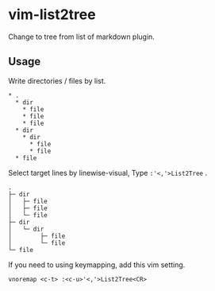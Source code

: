 # vim-list2tree

Change to tree from list of markdown plugin.

## Usage

Write directories / files by list.

```
* .
  * dir
    * file
    * file
    * file
  * dir
    * dir
      * file
      * file
  * file
```

Select target lines by linewise-visual, Type `:'<,'>List2Tree` .

```
.
├─ dir
│   ├─ file
│   ├─ file
│   └─ file
├─ dir
│   └─ dir
│        ├─ file
│        └─ file
└─ file
```


If you need to using keymapping, add this vim setting.

```
vnoremap <c-t> :<c-u>'<,'>List2Tree<CR>
```
